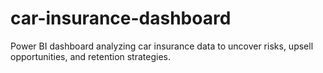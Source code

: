 # car-insurance-dashboard
Power BI dashboard analyzing car insurance data to uncover risks, upsell opportunities, and retention strategies.
